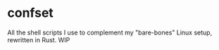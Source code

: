# confset

All the shell scripts I use to complement my "bare-bones" Linux setup, rewritten in Rust. WIP
